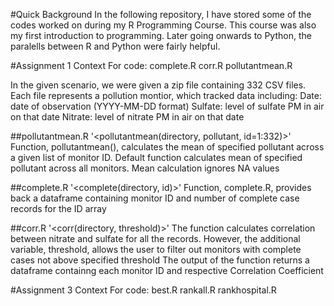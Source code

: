 #Quick Background
In the following repository, I have stored some of the codes worked on during my R Programming Course.
This course was also my first introduction to programming. Later going onwards to Python, the paralells between R and Python were fairly helpful.

#Assignment 1 Context
For code:
complete.R
corr.R
pollutantmean.R

In the given scenario, we were given a zip file containing 332 CSV files. Each file represents a pollution montior, which tracked data including:
Date: date of observation (YYYY-MM-DD format)
Sulfate: level of sulfate PM in air on that date
Nitrate: level of nitrate PM in air on that date

##pollutantmean.R
'<pollutantmean(directory, pollutant, id=1:332)>'
Function, pollutantmean(), calculates the mean of specified pollutant across a given list of monitor ID.
Default function calculates mean of specified pollutant across all monitors.
Mean calculation ignores NA values

##complete.R
'<complete(directory, id)>'
Function, complete.R, provides back a dataframe containing monitor ID and number of complete case records for the ID array

##corr.R
'<corr(directory, threshold)>'
The function calculates correlation between nitrate and sulfate for all the records. 
However, the additional variable, threshold, allows the user to filter out monitors with complete cases not above specified threshold
The output of the function returns a dataframe containng each monitor ID and respective Correlation Coefficient

#Assignment 3 Context
For code:
best.R
rankall.R
rankhospital.R

